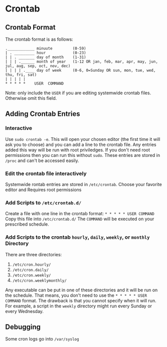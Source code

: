 # Crontab


## Crontab Format
The crontab format is as follows:

```
.____________ minuute         (0-59)
| . _________ hour            (0-23)
| | . _______ day of month    (1-31)
| | | .______ month of year   (1-12 OR jan, feb, mar, apr, may, jun, jul, aug, sep, oct, nov, dec)
| | | | .____ day of week     (0-6, 0=Sunday OR sun, mon, tue, wed, thu, fri, sat)
| | | | |
* * * * *    USER  COMMAND
```

Note: only include the `USER` if you are editing systemwide crontab files.
Otherwise omit this field.

## Adding Crontab Entries
### Interactive
Use `sudo crontab -e`.
This will open your chosen editor (the first time it will ask you to choose) and you can add a line to the crontab file.
Any entries added this way will be run with root priviledges.
If you don't need root permissions then you can run this without `sudo`.
These entries are stored in `/proc` and can't be accessed easily.

### Edit the crontab file interactively
Systemwide rontab entries are stored in `/etc/crontab`.
Choose your favorite editor and 
Requires root permissions


### Add Scripts to `/etc/crontab.d/`
Create a file with one line in the crontab format: `* * * * * USER COMMAND`
Copy this file into `/etc/crontab.d/`
The `COMMAND` will be executed on your prescribed schedule.


### Add Scripts to the crontab `hourly`, `daily`, `weekly`, or `monthly` Directory
There are three directories:

1. `/etc/cron.hourly/`
2. `/etc/cron.daily/`
3. `/etc/cron.weekly/`
4. `/etc/cron.weeklymonthly/`

Any executable can be put in one of these directories and it will be run on the schedule.
That means, you don't need to use the `* * * * * USER COMMAND` format.
The drawback is that you cannot specify when it will run.
For example, a script in the `weekly` directory might run every Sunday or every Wednesday.


## Debugging
Some cron logs go into `/var/syslog`
